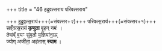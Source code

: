 +++
title = "46 इदुवत्सराय परिवत्सराय"

+++
इ॒दु॒व॒त्स॒राय॑+++(=संवत्सर+२)+++ परिवत्स॒राय॑+++(=संवत्सर+१)+++  
सव्ँवत्स॒राय॑ **कृणुता** बृ॒हन् नमः॑ ।   
तेषा॑व्ँ व॒यꣳ सु॑म॒तौ य॒ज्ञिया॑ना॒ञ्  
ज्योग् अजी॑ता॒ अह॑तास् **स्याम** ।